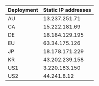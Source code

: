 | Deployment | Static IP addresses |
|:------------|:----------|
| AU         | 13.237.251.71 |
| CA         | 15.222.181.69 |
| DE         | 18.184.129.195 |
| EU         | 63.34.175.126 |
| JP         | 18.178.171.229 |
| KR         | 43.202.239.158  |
| US1        | 3.220.183.150 |
| US2        | 44.241.8.12 |
